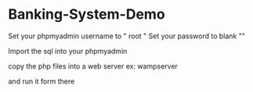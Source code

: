 # Banking-System-Demo


Set your phpmyadmin username to " root "
Set your password to blank ""

Import the sql into your phpmyadmin

copy the php files into a web server ex: wampserver

and run it form there

